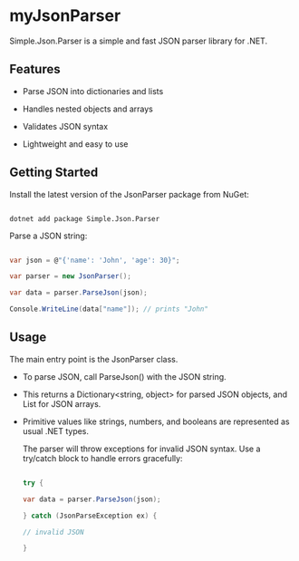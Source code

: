 # myJsonParser

Simple.Json.Parser is a simple and fast JSON parser library for .NET.

## Features

- Parse JSON into dictionaries and lists

- Handles nested objects and arrays

- Validates JSON syntax

- Lightweight and easy to use

## Getting Started

Install the latest version of the JsonParser package from NuGet:

```

dotnet add package Simple.Json.Parser

```

Parse a JSON string:

```csharp

var json = @"{'name': 'John', 'age': 30}";

var parser = new JsonParser();

var data = parser.ParseJson(json);

Console.WriteLine(data["name"]); // prints "John"

```

## Usage

The main entry point is the JsonParser class.

- To parse JSON, call ParseJson() with the JSON string.

- This returns a Dictionary<string, object> for parsed JSON objects, and List<object> for JSON arrays.

- Primitive values like strings, numbers, and booleans are represented as usual .NET types.

The parser will throw exceptions for invalid JSON syntax. Use a try/catch block to handle errors gracefully:

```csharp

try {

var data = parser.ParseJson(json);

} catch (JsonParseException ex) {

// invalid JSON

}

```
